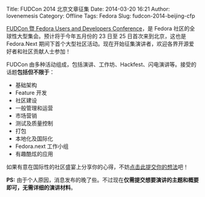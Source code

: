 Title: FUDCon 2014 北京文章征集
Date: 2014-03-20 16:21
Author: lovenemesis
Category: Offline
Tags: Fedora
Slug: fudcon-2014-beijing-cfp

[FUDCon 暨 Fedora Users and Developers
Conference](https://fedoraproject.org/wiki/FUDCon:Beijing_2014)，是
Fedora 社区的全球性大型集会。预计将于今年五月份的 23 日至 25
日首次来到北京，这也是 Fedora.Next
期间下首个大型社区活动。现在开始征集演讲者，欢迎各界开源爱好者和社区贡献人士参加！

FUDCon
由多种活动组成，包括演讲、工作坊、Hackfest、闪电演讲等。接受的话题**包括但不限于**：

-   基础架构
-   Feature 开发
-   社区建设
-   一般管理和运营
-   市场营销
-   测试及质量控制
-   打包
-   本地化及国际化
-   Fedora.next 工作小组
-   有趣酷炫的应用

如果有意在国际性的社区盛宴上分享你的心得，不妨[点击此提交你的想法](http://tinyurl.com/FUDConAPAC2014CFP)吧！

**PS:**
由于个人原因，消息发布的晚了些。不过现在**仅需提交想要演讲的主题和概要即可，无需详细的演讲材料**。
